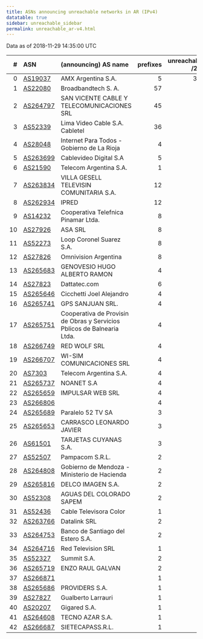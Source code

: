 ```yaml
---
title: ASNs announcing unreachable networks in AR (IPv4)
datatable: true
sidebar: unreachable_sidebar
permalink: unreachable_ar-v4.html
---
```


Data as of 2018-11-29 14:35:00 UTC


<div class="datatable-begin"></div>

|   # | ASN                                      | (announcing) AS name                                                    |   prefixes |   unreachable /24s |
|----:|:-----------------------------------------|:------------------------------------------------------------------------|-----------:|-------------------:|
|   0 | [AS19037](unreachable_AS19037-v4.html)   | AMX Argentina S.A.                                                      |          5 |                352 |
|   1 | [AS22080](unreachable_AS22080-v4.html)   | Broadbandtech S. A.                                                     |         57 |                 71 |
|   2 | [AS264797](unreachable_AS264797-v4.html) | SAN VICENTE CABLE Y TELECOMUNICACIONES SRL                              |         45 |                 45 |
|   3 | [AS52339](unreachable_AS52339-v4.html)   | Lima Video Cable S.A. Cabletel                                          |         36 |                 36 |
|   4 | [AS28048](unreachable_AS28048-v4.html)   | Internet Para Todos - Gobierno de La Rioja                              |          4 |                 32 |
|   5 | [AS263699](unreachable_AS263699-v4.html) | Cablevideo Digital S.A                                                  |          5 |                 18 |
|   6 | [AS21590](unreachable_AS21590-v4.html)   | Telecom Argentina S.A.                                                  |          1 |                 16 |
|   7 | [AS263834](unreachable_AS263834-v4.html) | VILLA GESELL TELEVISIN COMUNITARIA S.A.                                 |         12 |                 12 |
|   8 | [AS262934](unreachable_AS262934-v4.html) | IPRED                                                                   |         12 |                 12 |
|   9 | [AS14232](unreachable_AS14232-v4.html)   | Cooperativa Telefnica Pinamar Ltda.                                     |          8 |                  8 |
|  10 | [AS27926](unreachable_AS27926-v4.html)   | ASA SRL                                                                 |          8 |                  8 |
|  11 | [AS52273](unreachable_AS52273-v4.html)   | Loop Coronel Suarez S.A.                                                |          8 |                  8 |
|  12 | [AS27826](unreachable_AS27826-v4.html)   | Omnivision Argentina                                                    |          8 |                  8 |
|  13 | [AS265683](unreachable_AS265683-v4.html) | GENOVESIO HUGO ALBERTO RAMON                                            |          4 |                  6 |
|  14 | [AS27823](unreachable_AS27823-v4.html)   | Dattatec.com                                                            |          6 |                  6 |
|  15 | [AS265646](unreachable_AS265646-v4.html) | Cicchetti Joel Alejandro                                                |          4 |                  4 |
|  16 | [AS265741](unreachable_AS265741-v4.html) | GPS SANJUAN SRL.                                                        |          4 |                  4 |
|  17 | [AS265751](unreachable_AS265751-v4.html) | Cooperativa de Provisin de Obras y Servicios Pblicos de Balnearia Ltda. |          4 |                  4 |
|  18 | [AS266749](unreachable_AS266749-v4.html) | RED WOLF SRL                                                            |          4 |                  4 |
|  19 | [AS266707](unreachable_AS266707-v4.html) | WI-SIM COMUNICACIONES SRL                                               |          4 |                  4 |
|  20 | [AS7303](unreachable_AS7303-v4.html)     | Telecom Argentina S.A.                                                  |          4 |                  4 |
|  21 | [AS265737](unreachable_AS265737-v4.html) | NOANET S.A                                                              |          4 |                  4 |
|  22 | [AS265659](unreachable_AS265659-v4.html) | IMPULSAR WEB SRL                                                        |          4 |                  4 |
|  23 | [AS266806](unreachable_AS266806-v4.html) |                                                                         |          4 |                  4 |
|  24 | [AS265689](unreachable_AS265689-v4.html) | Paralelo 52 TV SA                                                       |          3 |                  3 |
|  25 | [AS265653](unreachable_AS265653-v4.html) | CARRASCO LEONARDO JAVIER                                                |          3 |                  3 |
|  26 | [AS61501](unreachable_AS61501-v4.html)   | TARJETAS CUYANAS S.A.                                                   |          3 |                  3 |
|  27 | [AS52507](unreachable_AS52507-v4.html)   | Pampacom S.R.L.                                                         |          2 |                  2 |
|  28 | [AS264808](unreachable_AS264808-v4.html) | Gobierno de Mendoza - Ministerio de Hacienda                            |          2 |                  2 |
|  29 | [AS265816](unreachable_AS265816-v4.html) | DELCO IMAGEN S.A.                                                       |          2 |                  2 |
|  30 | [AS52308](unreachable_AS52308-v4.html)   | AGUAS DEL COLORADO SAPEM                                                |          2 |                  2 |
|  31 | [AS52436](unreachable_AS52436-v4.html)   | Cable Televisora Color                                                  |          1 |                  2 |
|  32 | [AS263766](unreachable_AS263766-v4.html) | Datalink SRL                                                            |          2 |                  2 |
|  33 | [AS264753](unreachable_AS264753-v4.html) | Banco de Santiago del Estero S.A.                                       |          2 |                  2 |
|  34 | [AS264716](unreachable_AS264716-v4.html) | Red Television SRL                                                      |          1 |                  2 |
|  35 | [AS52327](unreachable_AS52327-v4.html)   | Summit S.A.                                                             |          2 |                  2 |
|  36 | [AS265719](unreachable_AS265719-v4.html) | ENZO RAUL GALVAN                                                        |          2 |                  2 |
|  37 | [AS266871](unreachable_AS266871-v4.html) |                                                                         |          1 |                  1 |
|  38 | [AS265686](unreachable_AS265686-v4.html) | PROVIDERS S.A.                                                          |          1 |                  1 |
|  39 | [AS27827](unreachable_AS27827-v4.html)   | Gualberto Larrauri                                                      |          1 |                  1 |
|  40 | [AS20207](unreachable_AS20207-v4.html)   | Gigared S.A.                                                            |          1 |                  1 |
|  41 | [AS264608](unreachable_AS264608-v4.html) | TECNO AZAR S.A.                                                         |          1 |                  1 |
|  42 | [AS266687](unreachable_AS266687-v4.html) | SIETECAPASS.R.L.                                                        |          1 |                  1 |

<div class="datatable-end"></div>